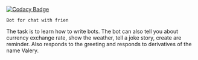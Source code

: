 
[![Codacy Badge](https://api.codacy.com/project/badge/Grade/503f9cea5a8a4265b7d5658836bbe545)](https://app.codacy.com/gh/Aleks-i/botfroshareholders?utm_source=github.com&utm_medium=referral&utm_content=Aleks-i/botfroshareholders&utm_campaign=Badge_Grade)

    Bot for chat with frien
The task is to learn how to write bots. 
The bot can also tell you about currency exchange rate, show the weather, tell a joke story, create are reminder.
Also responds to the greeting and responds to derivatives of the name Valery.

 
